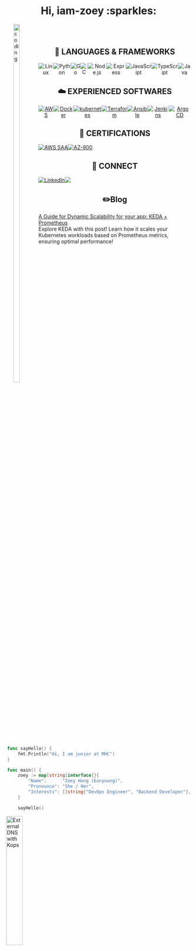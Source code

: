 <h1 align="center">Hi, iam-zoey :sparkles: </h1>

<div style="float: left; padding-left: 20px;"> 
    <img align="left" alt="coding" width="50%" 
         src="https://user-images.githubusercontent.com/67743970/232867255-3d21aa98-0c56-43ab-afe9-a1cb63c33007.gif">
</div>


<div style="float: right; padding-right">
    
```go
func sayHello() {
    fmt.Println("Hi, I am junior at MHC")
}

func main() {
    zoey := map[string]interface{}{
        "Name":      "Zoey Hong (Eunyoung)",
        "Pronounce": "She / Her",
        "Interests": []string{"DevOps Engineer", "Backend Developer"},
    }

    sayHello() 
```
</div> 


    
<br></br>


<h2 style="text-align", align="center"> 🌱 LANGUAGES & FRAMEWORKS  </h2>
<div align="center", style="display: flex; flex-direction: row;">
    <img alt="Linux" src="https://img.shields.io/badge/Linux-14354C.svg?style=for-the-badge&logo=linux&logoColor=white">
    <img alt="Python" src="https://img.shields.io/badge/Python-14354C.svg?style=for-the-badge&logo=python&logoColor=white">
    <img alt="Go" src="https://img.shields.io/badge/Go-00ADD8.svg?style=for-the-badge&logo=go&logoColor=white">
    <img alt=" C" src="https://img.shields.io/badge/C-00599C.svg?style=for-the-badge&logo=c&logoColor=white">
    <img alt="Node.js" src="https://img.shields.io/badge/Node.js-43853D.svg?style=for-the-badge&logo=node.js&logoColor=white">
    <img alt="Express" src="https://img.shields.io/badge/Express-282C34?style=for-the-badge&logo=express&logoColor=FFFFFF" >
    <img alt="JavaScript" src="https://img.shields.io/badge/JavaScript-F7DF1E.svg?style=for-the-badge&logo=javascript&logoColor=black">
    <img alt="TypeScript" src="https://img.shields.io/badge/TypeScript-007acc.svg?style=for-the-badge&logo=typescript&logoColor=white">
    <img alt="Java" src="https://img.shields.io/badge/Java-A4373A.svg?style=for-the-badge&logo=openjdk&logoColor=white">
</div>


<h2 style="text-align", align="center"> ☁️ EXPERIENCED SOFTWARES  </h2>
<div align="center", style="display: flex; flex-direction: row;">
    <a href="https://aws.amazon.com"><img alt="AWS"
            src="https://img.shields.io/badge/AWS-232F3E?style=for-the-badge&logo=amazon&logoColor=white"></a>
    <a href="https://www.docker.com/"><img alt="Docker"
            src="https://img.shields.io/badge/Docker-86baf3?style=for-the-badge&logo=Docker&logoColor=white"></a>
    <a href="https://www.kubernetes.io/"><img alt="kubernetes"
            src="https://img.shields.io/badge/kubernetes-0e74bc?style=for-the-badge&logo=Kubernetes&logoColor=white"></a>
    <a href="https://www.terraform.io"><img alt="Terraform"
            src="https://img.shields.io/badge/Terraform-9c74b5?style=for-the-badge&logo=Terraform&logoColor=white"></a>
    <a href="https://www.ansible.com/"><img alt="Ansible"
            src="https://img.shields.io/badge/Ansible-black?style=for-the-badge&logo=Ansible&logoColor=white"></a>
    <a href="https://www.jenkins.io"><img alt="Jenkins"
            src="https://img.shields.io/badge/Jenkins-CC342D?style=for-the-badge&logo=Jenkins&logoColor=white"></a>
    <a href="https://argo-cd.readthedocs.io/en/stable/"><img alt="Argo CD"
            src="https://img.shields.io/badge/Argo CD-f57e2c?style=for-the-badge&logo=Argo&logoColor=white"></a>
</div>




<h2 style="text-align", align="center"> 🚀 CERTIFICATIONS  </h2>
<div align="center", style="display: flex; flex-direction: row;">
    <a href="https://www.credly.com/badges/3f96f9d8-a929-4c20-bd1a-0d7247cbc05c/public_url"><img alt="AWS SAA"
            src="https://img.shields.io/badge/AWS-Certified Solution Architect-white?style=for-the-badge&logo=amazon&logoColor=white"></a>
    <a href="https://www.credly.com/badges/ef6d12a4-be8a-49d7-bb2f-74c41ec84b83/public_url"><img alt="AZ-900"
            src="https://img.shields.io/badge/Microsoft-AZ 900-fff099?style=for-the-badge&logo=Microsoft&logoColor=white"></a>
</div>




<h2 style="text-align", align="center"> 📧 CONNECT  </h2>
<div align="center", style="display: flex; flex-direction: row;">
    <a href="https://www.linkedin.com/in/iamzoey/"><img alt="Linkedln"
            src="https://img.shields.io/badge/linkedin-%230077B5.svg?style=for-the-badge&logo=linkedin&logoColor=white"></a>
    <a href="https://hellozoey.notion.site/Eunyoung-Hong-095848d19a4643e5b75dbc9c422d1224"><img
            src="https://img.shields.io/badge/Notion-F3F3F3.svg?style=for-the-badge&logo=notion&logoColor=black"></a>
</div>

<h2 style="text-align", align="center"> ✏️Blog </h2>
<a href="https://iam-zoey.notion.site/External-DNS-w-kOp-afbe49e501714b869b9ce9e4421c1640?pvs=4"><img src="https://github.com/iam-zoey/iam-zoey/assets/67743970/053ebb9f-4307-46f7-b748-f164687e02ad" alt="External DNS with Kops" width="30%" align="left" /></a>

<div class="card-background">
    <a href="https://iam-zoey.notion.site/External-DNS-w-kOp-afbe49e501714b869b9ce9e4421c1640?pvs=4"
        class="card-link">
        <div class="header">A Guide for Dynamic Scalability for your app: KEDA + Prometheus</div></a>
        <div class="log-description">Explore KEDA with this post! Learn how it scales your Kubernetes workloads based on Prometheus metrics, ensuring optimal performance!</div>

</div>


